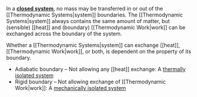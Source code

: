 In a [**closed system**](https://en.wikipedia.org/wiki/Thermodynamic_system#Closed_system), no mass may be transferred in or out of the [[Thermodynamic Systems\|system]] boundaries. 
The [[Thermodynamic Systems\|system]] always contains the same amount of matter, but (sensible) [[heat]] and (boundary) [[Thermodynamic Work\|work]] can be exchanged across the boundary of the system.

Whether a [[Thermodynamic Systems\|system]] can exchange [[heat]], [[Thermodynamic Work\|work]], or both, is dependent on the property of its boundary.
 - Adiabatic boundary – Not allowing any [[heat]] exchange: A [thermally isolated system](https://en.wikipedia.org/wiki/Thermally_isolated_system "Thermally isolated system")
 - Rigid boundary – Not allowing exchange of [[Thermodynamic Work\|work]]: A [mechanically isolated system](https://en.wikipedia.org/wiki/Mechanically_isolated_system)

